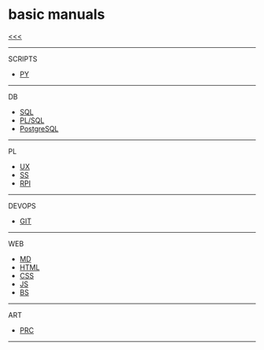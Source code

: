 
basic manuals
======

[<<<](https://github.com/ttltrk/PRG/blob/master/MAN.MD)

---

SCRIPTS

* [PY](https://github.com/ttltrk/PRG/blob/master/PY/DOC/OPYM/OPYM.MD)

---

DB

* [SQL](https://github.com/ttltrk/DB/blob/master/SQL/DOC/BSqlM/BSqlM.MD)
* [PL/SQL](https://github.com/ttltrk/DB/blob/master/PLSQL/DOC/BPSM/BPSM.MD)
* [PostgreSQL](#)

---

PL

* [UX](https://github.com/ttltrk/ELSE/blob/master/SHELL/BUM/BUM.MD)
* [SS]()
* [RPI]()

---

DEVOPS

* [GIT](https://github.com/ttltrk/ELSE/blob/master/GIT/DOC/BGM/BGM.MD)

---

WEB

* [MD](https://github.com/ttltrk/ELSE/blob/master/MD/BMDM.MD)
* [HTML](https://github.com/ttltrk/WEB/blob/master/BHM/BHM.MD)
* [CSS]()
* [JS]()
* [BS]()

---

ART

* [PRC](https://github.com/ttltrk/ELSE/blob/master/PRF/BPRCM/BPRCM.MD)

---
